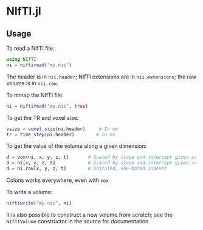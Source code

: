 NIfTI.jl
=======

## Usage

To read a NIfTI file:

```julia
using NIfTI
ni = niftiread("my.nii")
```

The header is in `nii.header`; NIfTI extensions are in `nii.extensions`; the raw
volume is in `nii.raw`.

To mmap the NIfTI file:

```julia
ni = niftiread("my.nii", true)
```

To get the TR and voxel size:
```julia
vsize = voxel_size(ni.header)     # In mm
tr = time_step(ni.header)        # In ms
```

To get the value of the volume along a given dimension:
```julia
d = vox(ni, x, y, z, t)       # Scaled by slope and intercept given in header, zero-based indexes
d = ni[x, y, z, t]            # Scaled by slope and intercept given in header, one-based indexes
d = ni.raw[x, y, z, t]        # Unscaled, one-based indexes
```
Colons works everywhere, even with `vox`

To write a volume:
```julia
niftiwrite("my.nii", ni)
```

It is also possible to construct a new volume from scratch; see the
`NIfTIVolume` constructor in the source for documentation.